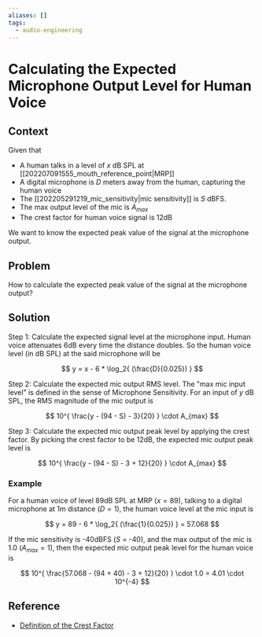 ```yaml
---
aliases: []
tags:
  - audio-engineering
---
```


# Calculating the Expected Microphone Output Level for Human Voice

## Context

Given that

* A human talks in a level of $x$ dB SPL at [[202207091555_mouth_reference_point|MRP]]
* A digital microphone is $D$ meters away from the human, capturing the human voice
* The [[202205291219_mic_sensitivity|mic sensitivity]] is $S$ dBFS. 
* The max output level of the mic is $A_{max}$
* The crest factor for human voice signal is 12dB

We want to know the expected peak value of the signal at the microphone output.

## Problem

How to calculate the expected peak value of the signal at the microphone output?

## Solution

Step 1: Calculate the expected signal level at the microphone input. Human voice attenuates 6dB every time the distance doubles. So the human voice level (in dB SPL) at the said microphone will be

$$
y = x - 6 * \log_2{ (\frac{D}{0.025}) }
$$

Step 2: Calculate the expected mic output RMS level. The "max mic input level" is defined in the sense of Microphone Sensitivity. For an input of $y$ dB SPL, the RMS magnitude of the mic output is

$$
10^{ \frac{y - (94 - S) - 3}{20} } \cdot A_{max}
$$

Step 3: Calculate the expected mic output peak level by applying the crest factor. By picking the crest factor to be 12dB, the expected mic output peak level is

$$
10^{ \frac{y - (94 - S) - 3 + 12}{20} } \cdot A_{max}
$$

### Example

For a human voice of level 89dB SPL at MRP ($x = 89$), talking to a digital microphone at 1m distance ($D=1$), the human voice level at the mic input is

$$
y = 89 - 6 * \log_2{ (\frac{1}{0.025}) } = 57.068
$$

If the mic sensitivity is -40dBFS ($S$ = -40), and the max output of the mic is 1.0 ($A_{max} = 1$), then the expected mic output peak level for the human voice is

$$
10^{ \frac{57.068 - (94 + 40) - 3 + 12}{20} } \cdot 1.0 = 4.01 \cdot 10^{-4}
$$


## Reference

* [Definition of the Crest Factor](https://www.dpamicrophones.com/mic-university/facts-about-speech-intelligibility)
